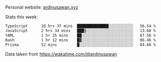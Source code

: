 Personal website: [ardinusawan.xyz](https://ardinusawan.xyz)

Stats this week:
<!--START_SECTION:waka-->

```txt
TypeScript      10 hrs 37 mins  ██████████████░░░░░░░░░░░   56.54 %
JavaScript      2 hrs 34 mins   ███▒░░░░░░░░░░░░░░░░░░░░░   13.68 %
YAML            1 hr 25 mins    ██░░░░░░░░░░░░░░░░░░░░░░░   07.56 %
Bash            1 hr 12 mins    █▓░░░░░░░░░░░░░░░░░░░░░░░   06.46 %
Prisma          52 mins         █░░░░░░░░░░░░░░░░░░░░░░░░   04.66 %
```

<!--END_SECTION:waka-->
Data taken from https://wakatime.com/@ardinusawan
